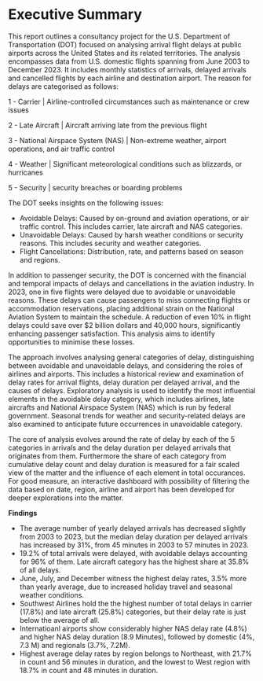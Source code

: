 # Executive Summary

This report outlines a consultancy project for the U.S. Department of Transportation (DOT) focused on analysing arrival flight delays at public airports across the United States and its related territories. The analysis encompasses data from U.S. domestic flights spanning from June 2003 to December 2023. It includes monthly statistics of arrivals, delayed arrivals and cancelled flights by each airline and destination airport. The reason for delays are categorised as follows: 

1 - Carrier | Airline-controlled circumstances such as maintenance or crew issues

2 - Late Aircraft | Aircraft arriving late from the previous flight 

3 - National Airspace System (NAS) | Non-extreme weather, airport operations, and air traffic control 

4 - Weather | Significant meteorological conditions such as blizzards, or hurricanes 

5 - Security | security breaches or boarding problems 

The DOT seeks insights on the following issues:

- Avoidable Delays: Caused by on-ground and aviation operations, or air traffic control. This includes carrier, late aircraft and NAS categories. 
- Unavoidable Delays: Caused by harsh weather conditions or security reasons. This includes security and weather categories. 
- Flight Cancellations: Distribution, rate, and patterns based on season and regions.

In addition to passenger security, the DOT is concerned with the financial and temporal impacts of delays and cancellations in the aviation industry. In 2023, one in five flights were delayed due to avoidable or unavoidable reasons. These delays can cause passengers to miss connecting flights or accommodation reservations, placing additional strain on the National Aviation System to maintain the schedule. A reduction of even 10% in flight delays could save over $2 billion dollars and 40,000 hours, significantly enhancing passenger satisfaction. This analysis aims to identify opportunities to minimise these losses.

The approach involves analysing general categories of delay, distinguishing between avoidable and unavoidable delays, and considering the roles of airlines and airports. This includes a historical review and examination of delay rates for arrival flights, delay duration per delayed arrival, and the causes of delays. Exploratory analysis is used to identify the most influential elements in the avoidable delay category, which includes airlines, late aircrafts and National Airspace System (NAS) which is run by federal government. Seasonal trends for weather and security-related delays are also examined to anticipate future occurrences in unavoidable category.

The core of analysis evolves around the rate of delay by each of the 5 categories in arrivals and the delay duration per delayed arrivals that originates from them. Furthermore the share of each category from cumulative delay count and delay duration is measured for a fair scaled view of the matter and the influence of each element in total occurances. 
For good measure, an interactive dashboard with possibility of filtering the data based on date, region, airline and airport has been developed for deeper explorations into the matter.

**Findings**

- The average number of yearly delayed arrivals has decreased slightly from 2003 to 2023, but the median delay duration per delayed arrivals has increased by 31%, from 45 minutes in 2003 to 57 minutes in 2023. 
- 19.2% of total arrivals were delayed, with avoidable delays accounting for 96% of them. Late aircraft category has the highest share at 35.8% of all delays. 
- June, July, and December witness the highest delay rates, 3.5% more than yearly average, due to increased holiday travel and seasonal weather conditions.
- Southwest Airlines hold the the highest number of total delays in carrier (17.8%) and late aircraft (25.8%) categories, but their delay rate is just below the average of all.
- Internatioanl airports show considerably higher NAS delay rate (4.8%) and higher NAS delay duration (8.9 Minutes), followed by domestic (4%, 7.3 M) and regionals (3.7%, 7.2M).
- Highest average delay rates by region belongs to Northeast, with 21.7% in count and 56 minutes in duration, and the lowest to West region with 18.7% in count and 48 minutes in duration.
